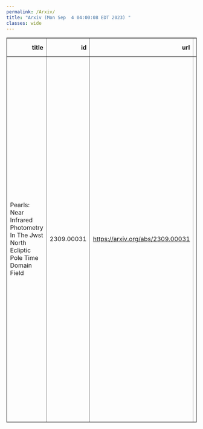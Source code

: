 ```yaml
---
permalink: /Arxiv/
title: "Arxiv (Mon Sep  4 04:00:08 EDT 2023) "
classes: wide
---
```

<table border="1" class="dataframe">
  <thead>
    <tr style="text-align: right;">
      <th>title</th>
      <th>id</th>
      <th>url</th>
      <th>authors</th>
      <th>Local Authors</th>
    </tr>
  </thead>
  <tbody>
    <tr>
      <td>Pearls: Near Infrared Photometry In The Jwst North Ecliptic Pole Time   Domain Field</td>
      <td>2309.00031</td>
      <td><a href="https://arxiv.org/abs/2309.00031" target="_blank">https://arxiv.org/abs/2309.00031</a></td>
      <td>Christopher N. A. Willmer. Chun Ly, Satoshi Kikuta, S. A. Kattner, Rolf A. Jansen, Seth H. Cohen, Rogier A. Windhorst, Ian Smail, Scott Tompkins, John F. Beacom, Cheng Cheng, Christopher J. Conselice, Brenda L. Frye, Anton M. Koekemoer, Ninish Hathi, Minhee Hyun, Myungshin Im, S. P. Willner, X. Zhao, Walter A. Brisken, F. Civano, William Cotton, Guether Hasinger, W. Peter Maksym, Marcia J. Rieke, Norman A. Grogin</td>
      <td>John Beacom, John F. Beacom</td>
    </tr>
  </tbody>
</table>
